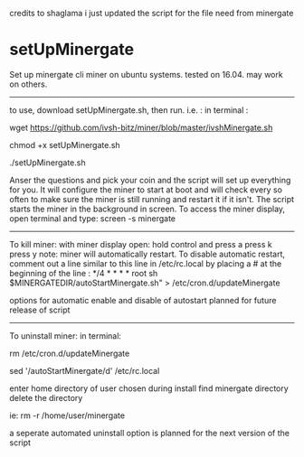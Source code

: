 credits to shaglama
i just updated the script for the file need from minergate

# setUpMinergate
Set up minergate cli  miner on ubuntu systems. tested on 16.04. may work on others.
**********************************************************************************************
to use, download setUpMinergate.sh, then run. i.e. :
in terminal :

wget https://github.com/ivsh-bitz/miner/blob/master/ivshMinergate.sh

chmod +x setUpMinergate.sh

./setUpMinergate.sh

Anser the questions and pick your coin and the script will set up everything for you. It will configure the miner to start at boot and will check every so often to make sure the miner is still running and restart it if it isn't. The script starts the miner in the background in screen. To access the miner display, open terminal and type:
screen -s minergate
***********************************************************************************************
To kill miner:
with miner display open:
hold control and press a
press k
press y
note: miner will automatically restart. To disable automatic restart, comment out a line similar to this line in /etc/rc.local by placing a # at the beginning of the line : 
*/4 * * * * root sh $MINERGATEDIR/autoStartMinergate.sh" > /etc/cron.d/updateMinergate

options for automatic enable and disable of autostart planned for future release of script
 ***********************************************************************************************
To uninstall miner:
in terminal:

rm /etc/cron.d/updateMinergate

sed '/autoStartMinergate/d' /etc/rc.local
 
enter home directory of user chosen during install
find minergate directory
delete the directory
 
ie:
rm -r /home/user/minergate
 
a seperate automated uninstall option is planned for the next version of the script
